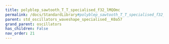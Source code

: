 ```yaml
---
title: polyblep_sawtooth_T_T_specialised_f32_lMQOmc
permalink: /docs/StandardLibrary#polyblep_sawtooth_T_T_specialised_f32_lMQOmc
parent: std_oscillators_waveshape_specialised__K0a57
grand_parent: oscillators
has_children: False
nav_order: 21
---
```

